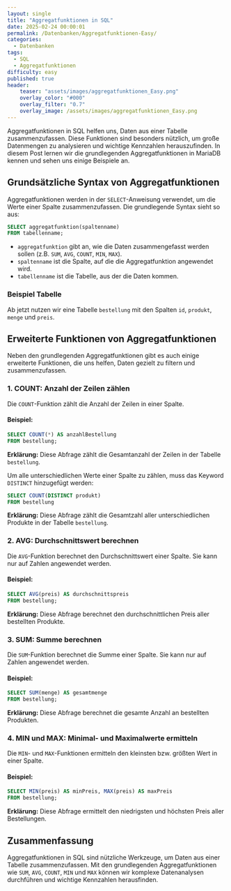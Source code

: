 ```yaml
---
layout: single
title: "Aggregatfunktionen in SQL"
date: 2025-02-24 00:00:01
permalink: /Datenbanken/Aggregatfunktionen-Easy/
categories:
  - Datenbanken
tags:
  - SQL
  - Aggregatfunktionen
difficulty: easy
published: true
header:
    teaser: "assets/images/aggregatfunktionen_Easy.png"
    overlay_color: "#000"
    overlay_filter: "0.7"
    overlay_image: /assets/images/aggregatfunktionen_Easy.png
---
```


Aggregatfunktionen in SQL helfen uns, Daten aus einer Tabelle zusammenzufassen. Diese Funktionen sind besonders nützlich, um große Datenmengen zu analysieren und wichtige Kennzahlen herauszufinden. In diesem Post lernen wir die grundlegenden Aggregatfunktionen in MariaDB kennen und sehen uns einige Beispiele an.

## Grundsätzliche Syntax von Aggregatfunktionen
Aggregatfunktionen werden in der `SELECT`-Anweisung verwendet, um die Werte einer Spalte zusammenzufassen. Die grundlegende Syntax sieht so aus:

```sql
SELECT aggregatfunktion(spaltenname)
FROM tabellenname;
```

- `aggregatfunktion` gibt an, wie die Daten zusammengefasst werden sollen (z.B. `SUM`, `AVG`, `COUNT`, `MIN`, `MAX`).
- `spaltenname` ist die Spalte, auf die die Aggregatfunktion angewendet wird.
- `tabellenname` ist die Tabelle, aus der die Daten kommen.

### Beispiel Tabelle
Ab jetzt nutzen wir eine Tabelle `bestellung` mit den Spalten `id`, `produkt`, `menge` und `preis`. 

## Erweiterte Funktionen von Aggregatfunktionen
Neben den grundlegenden Aggregatfunktionen gibt es auch einige erweiterte Funktionen, die uns helfen, Daten gezielt zu filtern und zusammenzufassen.

### 1. COUNT: Anzahl der Zeilen zählen
Die `COUNT`-Funktion zählt die Anzahl der Zeilen in einer Spalte. 
#### Beispiel:
```sql
SELECT COUNT(*) AS anzahlBestellung
FROM bestellung;
```
**Erklärung:** Diese Abfrage zählt die Gesamtanzahl der Zeilen in der Tabelle `bestellung`.

Um alle unterschiedlichen Werte einer Spalte zu zählen, muss das Keyword `DISTINCT` hinzugefügt werden:
```sql
SELECT COUNT(DISTINCT produkt)
FROM bestellung
```
**Erklärung:** Diese Abfrage zählt die Gesamtzahl aller unterschiedlichen Produkte in der Tabelle `bestellung`.

### 2. AVG: Durchschnittswert berechnen
Die `AVG`-Funktion berechnet den Durchschnittswert einer Spalte. Sie kann nur auf Zahlen angewendet werden.

#### Beispiel:
```sql
SELECT AVG(preis) AS durchschnittspreis
FROM bestellung;
```
**Erklärung:** Diese Abfrage berechnet den durchschnittlichen Preis aller bestellten Produkte.

### 3. SUM: Summe berechnen
Die `SUM`-Funktion berechnet die Summe einer Spalte. Sie kann nur auf Zahlen angewendet werden.

#### Beispiel:
```sql
SELECT SUM(menge) AS gesamtmenge
FROM bestellung;
```
**Erklärung:** Diese Abfrage berechnet die gesamte Anzahl an bestellten Produkten.

### 4. MIN und MAX: Minimal- und Maximalwerte ermitteln
Die `MIN`- und `MAX`-Funktionen ermitteln den kleinsten bzw. größten Wert in einer Spalte.

#### Beispiel:
```sql
SELECT MIN(preis) AS minPreis, MAX(preis) AS maxPreis
FROM bestellung;
```
**Erklärung:** Diese Abfrage ermittelt den niedrigsten und höchsten Preis aller Bestellungen.

## Zusammenfassung
Aggregatfunktionen in SQL sind nützliche Werkzeuge, um Daten aus einer Tabelle zusammenzufassen. Mit den grundlegenden Aggregatfunktionen wie `SUM`, `AVG`, `COUNT`, `MIN` und `MAX` können wir komplexe Datenanalysen durchführen und wichtige Kennzahlen herausfinden.